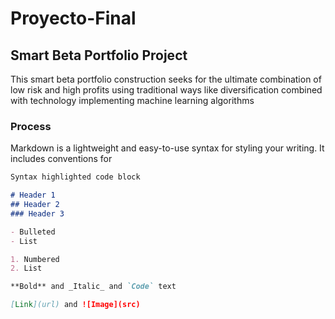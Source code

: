 # Proyecto-Final
## Smart Beta Portfolio Project

This smart beta portfolio construction seeks for the ultimate combination of low risk and high profits using traditional ways like diversification combined with technology implementing machine learning algorithms

### Process

Markdown is a lightweight and easy-to-use syntax for styling your writing. It includes conventions for

```markdown
Syntax highlighted code block

# Header 1
## Header 2
### Header 3

- Bulleted
- List

1. Numbered
2. List

**Bold** and _Italic_ and `Code` text

[Link](url) and ![Image](src)
```
